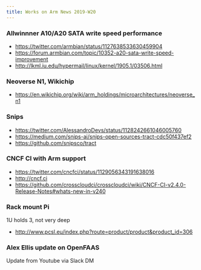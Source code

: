 ```yaml
---
title: Works on Arm News 2019-W20
---
```


### Allwinnner A10/A20 SATA write speed performance

* https://twitter.com/armbian/status/1127638533630459904
* https://forum.armbian.com/topic/10352-a20-sata-write-speed-improvement
* http://lkml.iu.edu/hypermail/linux/kernel/1905.1/03506.html

### Neoverse N1, Wikichip

* https://en.wikichip.org/wiki/arm_holdings/microarchitectures/neoverse_n1

### Snips 

* https://twitter.com/AlessandroDevs/status/1128242661046005760
* https://medium.com/snips-ai/snips-open-sources-tract-cdc50f437ef2
* https://github.com/snipsco/tract

### CNCF CI with Arm support

* https://twitter.com/cncfci/status/1129056343191638016
* http://cncf.ci
* https://github.com/crosscloudci/crosscloudci/wiki/CNCF-CI-v2.4.0-Release-Notes#whats-new-in-v240

### Rack mount Pi

1U holds 3, not very deep

* http://www.pcsl.eu/index.php?route=product/product&product_id=306

### Alex Ellis update on OpenFAAS

Update from Youtube via Slack DM
